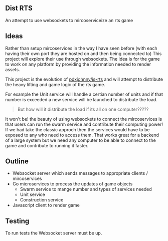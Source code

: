 Dist RTS
---

An attempt to use websockets to mircoserviceize an rts game

Ideas
---

Rather than setup mircoservices in the way I have seen before (with each having
their own port they are hosted on and then being connected to) This project
will explore their use through websockets. The idea is for the game to work
on any platform by providing the information needed to render assets.

This project is the evolution of [pdxjohnny/js-rts][js-rts] and will attempt
to distribute the heavy lifting and game logic of the rts game.

For example the Unit service will handle a certian number of units and if that
number is exceeded a new service will be launched to distribute the load.
> But how will it distribute the load if its all on one computer?????

It won't be! the beauty of using websockets to connect the mircoservices is that
users can run the swarm service and contribute their computing power! If we had
take the classic approch then the services would have to be exposed to any who
need to access them. That works great for a backend of a large system but
we need any computer to be able to connect to the game and contribute to running
it faster.

Outline
---

- Websocket server which sends messages to appropriate clients / mircoservices
- Go microservices to process the updates of game objects
  - Swarm service to mange number and types of services needed
  - Unit service
  - Construction service
- Javascript client to render game

Testing
---

To run tests the Websocket server must be up.

[js-rts]: https://github.com/pdxjohnny/js-rts
